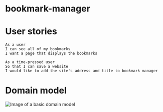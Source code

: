 # bookmark-manager

# User stories
```
As a user 
I can see all of my bookmarks
I want a page that displays the bookmarks

As a time-pressed user
So that I can save a website
I would like to add the site's address and title to bookmark manager
```

# Domain model
![Image of a basic domain model](https://raw.githubusercontent.com/samcolson4/bookmark-manager/master/images/domain_model_1.png)